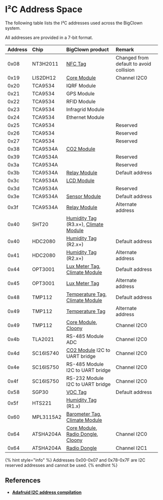 # I²C Address Space

The following table lists the I²C addresses used across the BigClown system.

All addresses are provided in a 7-bit format.

| Address | Chip | BigClown product | Remark |
| :--- | :--- | :--- | :--- |
| 0x08 | NT3H2011 | [NFC Tag](https://shop.bigclown.com/nfc-tag) | Changed from default to avoid collision |
| 0x19 | LIS2DH12 | [Core Module](https://shop.bigclown.com/core-module) | Channel I2C0 |
| 0x20 | TCA9534 | IQRF Module |  |
| 0x21 | TCA9534 | GPS Module |  |
| 0x22 | TCA9534 | RFID Module |  |
| 0x23 | TCA9534 | Infragrid Module |  |
| 0x24 | TCA9534 | Ethernet Module |  |
| 0x25 | TCA9534 |  | Reserved |
| 0x26 | TCA9534 |  | Reserved |
| 0x27 | TCA9534 |  | Reserved |
| 0x38 | TCA9534A | [CO2 Module](https://shop.bigclown.com/co2-module) |  |
| 0x39 | TCA9534A |  | Reserved |
| 0x3a | TCA9534A |  | Reserved |
| 0x3b | TCA9534A | [Relay Module](https://shop.bigclown.com/relay-module) | Default address |
| 0x3c | TCA9534A | [LCD Module](https://shop.bigclown.com/lcd-module-bg) |  |
| 0x3d | TCA9534A |  | Reserved |
| 0x3e | TCA9534A | [Sensor Module](https://shop.bigclown.com/sensor-module) | Default address |
| 0x3f | TCA9534A | [Relay Module](https://shop.bigclown.com/relay-module) | Alternate address |
| 0x40 | SHT20 | [Humidity Tag](https://shop.bigclown.com/humidity-tag) \(R3.x+\), [Climate Module](https://shop.bigclown.com/climate-module) |  |
| 0x40 | HDC2080 | [Humidity Tag](https://shop.bigclown.com/humidity-tag) \(R2.x+\) | Default address |
| 0x41 | HDC2080 | [Humidity Tag](https://shop.bigclown.com/humidity-tag) \(R2.x+\) | Alternate address |
| 0x44 | OPT3001 | [Lux Meter Tag](https://shop.bigclown.com/lux-meter-tag), [Climate Module](https://shop.bigclown.com/climate-module) | Default address |
| 0x45 | OPT3001 | [Lux Meter Tag](https://shop.bigclown.com/lux-meter-tag) | Alternate address |
| 0x48 | TMP112 | [Temperature Tag](https://shop.bigclown.com/temperature-tag), [Climate Module](https://shop.bigclown.com/climate-module) | Default address |
| 0x49 | TMP112 | [Temperature Tag](https://shop.bigclown.com/temperature-tag) | Alternate address |
| 0x49 | TMP112 | [Core Module](https://shop.bigclown.com/core-module), [Cloony](https://shop.bigclown.com/cloony/) | Channel I2C0 |
| 0x4b | TLA2021 | RS-485 Module ADC | Channel I2C0 |
| 0x4d | SC16IS740 | [CO2 Module](https://shop.bigclown.com/co2-module) I2C to UART bridge | Channel I2C0 |
| 0x4e | SC16IS750 | RS-485 Module I2C to UART bridge | Channel I2C0 |
| 0x4f | SC16IS750 | RS-232 Module I2C to UART bridge | Channel I2C0 |
| 0x58 | SGP30 | [VOC Tag](https://shop.bigclown.com/voc-tag) | Default address |
| 0x5f | HTS221 | [Humidity Tag](https://shop.bigclown.com/humidity-tag) \(R1.x\) |  |
| 0x60 | MPL3115A2 | [Barometer Tag](https://shop.bigclown.com/barometer-tag), [Climate Module](https://shop.bigclown.com/climate-module) |  |
| 0x64 | ATSHA204A | [Core Module](https://shop.bigclown.com/core-module), [Radio Dongle](https://shop.bigclown.com/radio-dongle), [Cloony](https://shop.bigclown.com/cloony/) | Channel I2C0 |
| 0x64 | ATSHA204A | [Radio Dongle](https://shop.bigclown.com/radio-dongle) | Channel I2C1 |

{% hint style="info" %}
Addresses 0x00-0x07 and 0x78-0x7F are I2C reserved addresses and cannot be used.
{% endhint %}

## References

* [**Adafruid I2C address compilation**](https://learn.adafruit.com/i2c-addresses/the-list)

